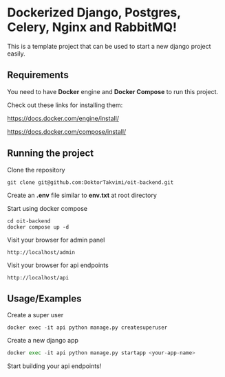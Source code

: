 
# Dockerized Django, Postgres, Celery, Nginx and RabbitMQ!

This is a template project that can be used to start a new django project easily.



## Requirements
You need to have **Docker** engine and **Docker Compose** to run this project.

Check out these links for installing them:

https://docs.docker.com/engine/install/

https://docs.docker.com/compose/install/
    
## Running the project

Clone the repository

```
git clone git@github.com:DoktorTakvimi/oit-backend.git
```
Create an **.env** file similar to **env.txt** at root directory

Start using docker compose
```
cd oit-backend
docker compose up -d
```

Visit your browser for admin panel
```
http://localhost/admin
```

Visit your browser for api endpoints
```
http://localhost/api
```

## Usage/Examples
Create a super user
```
docker exec -it api python manage.py createsuperuser
```

Create a new django app
```python
docker exec -it api python manage.py startapp <your-app-name>
```
Start building your api endpoints!